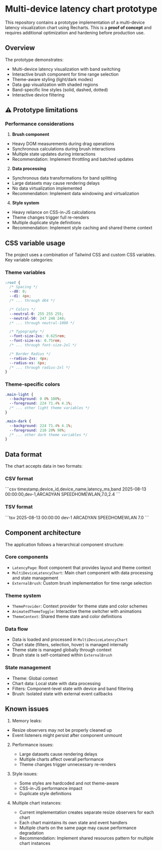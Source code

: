 # Multi-device latency chart prototype

This repository contains a prototype implementation of a multi-device latency visualization chart using Recharts. This is a **proof of concept** and requires additional optimization and hardening before production use.

## Overview

The prototype demonstrates:
- Multi-device latency visualization with band switching
- Interactive brush component for time range selection
- Theme-aware styling (light/dark modes)
- Data gap visualization with shaded regions
- Band-specific line styles (solid, dashed, dotted)
- Interactive device filtering

## ⚠️ Prototype limitations

### Performance considerations

1. **Brush component**
- Heavy DOM measurements during drag operations
- Synchronous calculations during brush interactions
- Multiple state updates during interactions
- Recommendation: Implement throttling and batched updates

2. **Data processing**
- Synchronous data transformations for band splitting
- Large datasets may cause rendering delays
- No data virtualization implemented
- Recommendation: Implement data windowing and virtualization

4. **Style system**
- Heavy reliance on CSS-in-JS calculations
- Theme changes trigger full re-renders
- Multiple duplicate style definitions
- Recommendation: Implement style caching and shared theme context

## CSS variable usage

The project uses a combination of Tailwind CSS and custom CSS variables. Key variable categories:

### Theme variables
```css
:root {
  /* Spacing */
  --d0: 0;
  --d1: 4px;
  /* ... through d64 */

  /* Colors */
  --neutral-0: 255 255 255;
  --neutral-50: 247 248 248;
  /* ... through neutral-1000 */

  /* Typography */
  --font-size-2xs: 0.625rem;
  --font-size-xs: 0.75rem;
  /* ... through font-size-2xl */

  /* Border Radius */
  --radius-2xs: 4px;
  --radius-xs: 6px;
  /* ... through radius-2xl */
}
```

### Theme-specific colors
```css
.main-light {
  --background: 0 0% 100%;
  --foreground: 224 71.4% 4.1%;
  /* ... other light theme variables */
}

.main-dark {
  --background: 224 71.4% 4.1%;
  --foreground: 210 20% 98%;
  /* ... other dark theme variables */
}
```

## Data format

The chart accepts data in two formats:

### CSV format
\`\`\`csv
timestamp,device_id,device_name,latency_ms,band
2025-08-13 00:00:00,dev-1,ARCADYAN SPEEDHOMEWLAN,7.0,2.4
\`\`\`

### TSV format
\`\`\`tsv
2025-08-13 00:00:00	dev-1	ARCADYAN SPEEDHOMEWLAN	7.0
\`\`\`

## Component architecture

The application follows a hierarchical component structure:

### Core components
- `LatencyPage`: Root component that provides layout and theme context
- `MultiDeviceLatencyChart`: Main chart component with data processing and state management
- `ExternalBrush`: Custom brush implementation for time range selection

### Theme system
- `ThemeProvider`: Context provider for theme state and color schemes
- `AnimatedThemeToggle`: Interactive theme switcher with animations
- `ThemeContext`: Shared theme state and color definitions

### Data flow
- Data is loaded and processed in `MultiDeviceLatencyChart`
- Chart state (filters, selection, hover) is managed internally
- Theme state is managed globally through context
- Brush state is self-contained within `ExternalBrush`

### State management
- Theme: Global context
- Chart data: Local state with data processing
- Filters: Component-level state with device and band filtering
- Brush: Isolated state with external event callbacks

## Known issues

1. Memory leaks:
  - Resize observers may not be properly cleaned up
   - Event listeners might persist after component unmount

2. Performance issues:
   - Large datasets cause rendering delays
   - Multiple charts affect overall performance
   - Theme changes trigger unnecessary re-renders

3. Style issues:
   - Some styles are hardcoded and not theme-aware
   - CSS-in-JS performance impact
   - Duplicate style definitions

4. Multiple chart instances:
    - Current implementation creates separate resize observers for each chart
   - Each chart maintains its own state and event handlers
   - Multiple charts on the same page may cause performance degradation
   - Recommendation: Implement shared resources pattern for multiple chart instances

